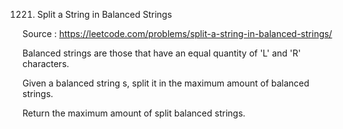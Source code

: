 1221. Split a String in Balanced Strings

Source : https://leetcode.com/problems/split-a-string-in-balanced-strings/

Balanced strings are those that have an equal quantity of 'L' and 'R' characters.

Given a balanced string s, split it in the maximum amount of balanced strings.

Return the maximum amount of split balanced strings.